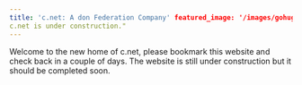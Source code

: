 ```yaml
---
title: 'c.net: A don Federation Company' featured_image: '/images/gohugo-default-sample-hero-image.jpg' description: "
c.net is under construction."
---
```


Welcome to the new home of c.net, please bookmark this website and check back in a couple of days. The website is still
under construction but it should be completed soon.
